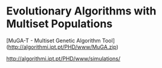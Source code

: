 Evolutionary Algorithms with Multiset Populations 
=========
[MuGA-T - Multiset Genetic Algorithm Tool] (http://algorithmi.ipt.pt/PHD/www/MuGA.zip)

http://algorithmi.ipt.pt/PHD/www/simulations/
